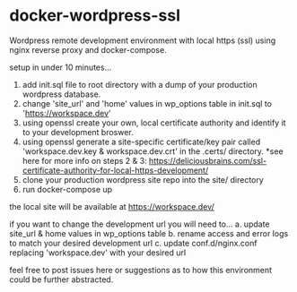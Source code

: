 # docker-wordpress-ssl
Wordpress remote development environment with local https (ssl) using nginx reverse proxy and docker-compose.

setup in under 10 minutes...
1. add init.sql file to root directory with a dump of your production wordpress database.
2. change 'site_url' and 'home' values in wp_options table in init.sql to 'https://workspace.dev'
2. using openssl create your own, local certificate authority and identify it to your development broswer.
3. using openssl generate a site-specific certificate/key pair called 'workspace.dev.key & workspace.dev.crt' in the .certs/ directory.
  *see here for more info on steps 2 & 3: https://deliciousbrains.com/ssl-certificate-authority-for-local-https-development/
4. clone your production wordpress site repo into the site/ directory
5. run docker-compose up

the local site will be available at https://workspace.dev/

if you want to change the development url you will need to...
a. update site_url & home values in wp_options table
b. rename access and error logs to match your desired development url
c. update conf.d/nginx.conf replacing 'workspace.dev' with your desired url

feel free to post issues here or suggestions as to how this environment could be further abstracted.
